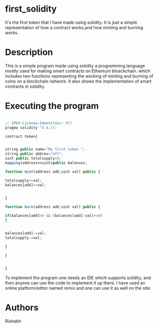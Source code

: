 # first_solidity

It's the first token that I have made using solidity. It is just a simple representation of how a contract works,and how minting and burning works.

# Description

This is a simple program made using solidity a programming language mostly used for making smart contracts on Ethereum bloackchain.
which includes two functions representing the working of minting and burning of coins on a blockchain network. It also shows the implementation of smart contracts in solidity.

# Executing the program 
```javascript

// SPDX-License-Identifier: MIT
pragma solidity ^0.8.17;

contract token{


string public name="My first token ";
string public abbrev="mft";
uint public totalsupply=0;
mapping(address=>uint)public balances;

function mint(address add,uint val) public {

totalsupply+=val;
balances[add]+=val;

  
}

function burn(address add,uint val) public {

if(balances[add]>0 && (balances[add]-val)>=0)
{


balances[add]-=val;
totalsupply-=val;

}
  
}


}

```
To implement the program one needs an IDE which supports solidity, and then anyone can use the code to implement it up there. 
I have used an online platform/editor named remix and one can use it as well on the site: [](https://remix.ethereum.org/) 

# Authors 
Rishabh
